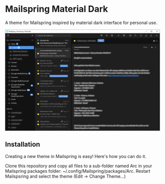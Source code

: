 # Mailspring Material Dark

A theme for Mailspring inspired by material dark interface for personal use.

<img src="https://raw.githubusercontent.com/Oronhyatekha/Mailspring-Material-Dark/master/screenshot/preview.png"/>

## Installation

Creating a new theme in Mailspring is easy! Here's how you can do it.

Clone this repository and copy all files to a sub-folder named Arc in your Mailspring packages folder: ~/.config/Mailspring/packages/Arc. Restart Mailspsring and select the theme (Edit -> Change Theme...)
